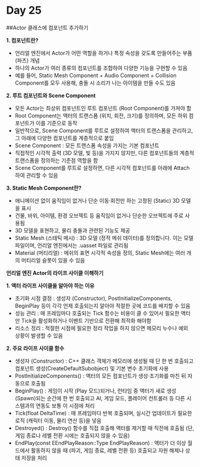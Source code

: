 # Day 25
##Actor 클래스에 컴포넌트 추가하기

**1. 컴포넌트란?**

- 언리얼 엔진에서 Actor가 어떤 역할을 하거나 특정 속성을 갖도록 만들어주는 부품 (파츠) 개념
- 하나의 Actor가 여러 종류의 컴포넌트를 조합하여 다양한 기능을 구현할 수 있음
- 예를 들어, Static Mesh Component + Audio Component + Collision Component를 모두 사용해, 충돌 시 소리가 나는 아이템을 만들 수도 있음

**2. 루트 컴포넌트와 Scene Component**

- 모든 Actor는 최상위 컴포넌트인 루트 컴포넌트 (Root Component)를 가져야 함
- Root Component는 액터의 트랜스폼 (위치, 회전, 크기)를 정의하며, 모든 하위 컴포넌트가 이를 기준으로 동작
- 일반적으로, Scene Component를 루트로 설정하여 액터의 트랜스폼을 관리하고, 그 아래에 다양한 컴포넌트를 계층적으로 붙임
- Scene Component : 모든 트랜스폼 속성을 가지는 기본 컴포넌트
- 직접적인 시각적 출력 (3D 모델, 빛 등)을 가지지 않지만, 다른 컴포넌트들의 계층적 트랜스폼을 정의하는 기준점 역할을 함
- Scene Component를 루트로 설정하면, 다른 시각적 컴포넌트를 아래에 Attach하여 관리할 수 있음

**3. Static Mesh Component란?**

- 애니메이션 없이 움직임이 없거나 단순 이동·회전만 하는 고정된 (Static) 3D 모델을 표시
- 건물, 바위, 아이템, 환경 오브젝트 등 움직임이 없거나 단순한 오브젝트에 주로 사용됨
- 3D 모델을 표현하고, 물리 충돌과 관련된 기능도 제공
- Static Mesh (스태틱 메시) : 3D 모델 (정적 메쉬 데이터)를 정의합니다. 이는 모델 파일이며, 언리얼 엔진에서는 .uasset 파일로 관리됨
- Material (머티리얼) : 메쉬의 표면 시각적 속성을 정의, Static Mesh에는 여러 개의 머티리얼 슬롯이 있을 수 있음

**언리얼 엔진 Actor의 라이프 사이클 이해하기**

**1. 액터 라이프 사이클을 알아야 하는 이유**

- 초기화 시점 결정 : 생성자 (Constructor), PostInitializeComponents, BeginPlay 등이 각각 언제 호출되는지 알아야 적절한 곳에 코드를 배치할 수 있음
- 성능 관리 : 매 프레임마다 호출되는 Tick 함수는 비용이 클 수 있어서 필요한 액터만 Tick을 활성화하거나 이벤트 기반으로 전환해 최적화 해야함 
- 리소스 정리 : 적절한 시점에 필요한 정리 작업을 하지 않으면 메모리 누수나 예외 상황이 발생할 수 있음

**2. 주요 라이프 사이클 함수**

- 생성자 (Constructor) : C++ 클래스 객체가 메모리에 생성될 때 단 한 번 호출되고 컴포넌트 생성(CreateDefaultSubobject) 및 기본 변수 초기화에 사용
- PostInitializeComponents() : 액터의 모든 컴포넌트가 생성·초기화를 마친 뒤 자동으로 호출됨
- BeginPlay() : 게임이 시작 (Play 모드)되거나, 런타임 중 액터가 새로 생성 (Spawn)되는 순간에 한 번 호출되고 AI, 게임 모드, 플레이어 컨트롤러 등 다른 시스템과의 연동도 보통 이 시점에 처리
- Tick(float DeltaTime) : 매 프레임마다 반복 호출되며, 실시간 업데이트가 필요한 로직 (캐릭터 이동, 물리 연산 등)을 넣음
- Destroyed() : Destroy() 함수를 직접 호출해 액터를 제거할 때 직전에 호출됨 (단, 게임 종료나 레벨 전환 시에는 호출되지 않을 수 있음) 
- EndPlay(const EEndPlayReason::Type EndPlayReason) : 액터가 더 이상 월드에서 활동하지 않을 때 (파괴, 게임 종료, 레벨 전환 등) 호출되고 자원 해제나 상태 저장을 처리
